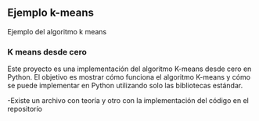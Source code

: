 ## Ejemplo k-means

Ejemplo del algoritmo k means

### K means desde cero
Este proyecto es una implementación del algoritmo K-means desde cero en Python. El objetivo es mostrar cómo funciona el algoritmo K-means y cómo se puede implementar en Python utilizando solo las bibliotecas estándar.

-Existe un archivo con teoría y otro con la implementación del código en el repositorío
